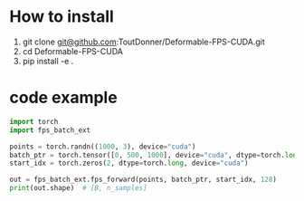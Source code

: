 # How to install 
1. git clone git@github.com:ToutDonner/Deformable-FPS-CUDA.git
2. cd Deformable-FPS-CUDA
3. pip install -e .

# code example
```python
import torch
import fps_batch_ext

points = torch.randn((1000, 3), device="cuda")
batch_ptr = torch.tensor([0, 500, 1000], device="cuda", dtype=torch.long)
start_idx = torch.zeros(2, dtype=torch.long, device="cuda")

out = fps_batch_ext.fps_forward(points, batch_ptr, start_idx, 128)
print(out.shape)  # [B, n_samples]
```

